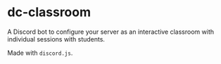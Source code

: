 # dc-classroom

A Discord bot to configure your server as an interactive classroom with individual sessions with students.

Made with `discord.js`.

